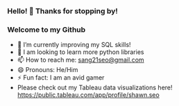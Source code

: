 ### Hello! 👋 Thanks for stopping by! 
### Welcome to my Github

- 🔭 I’m currently improving my SQL skills!
- 🌱 I am looking to learn more python libraries 
- 📫 How to reach me: sang21seo@gmail.com
- 😄 Pronouns: He/Him
- ⚡ Fun fact: I am an avid gamer 
- Please check out my Tableau data visualizations here! https://public.tableau.com/app/profile/shawn.seo
